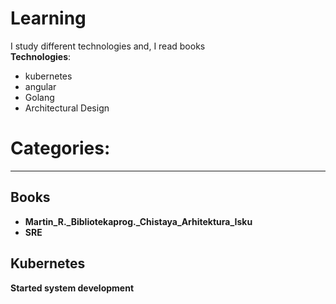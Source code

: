 # Learning

I study different technologies and, I read books<br>
**Technologies**:
- kubernetes
- angular
- Golang
- Architectural Design

# Categories: 
---  

## Books

  *  **Martin_R._Bibliotekaprog._Chistaya_Arhitektura_Isku**
  *  **SRE** 

## Kubernetes
   
__Started system development__
